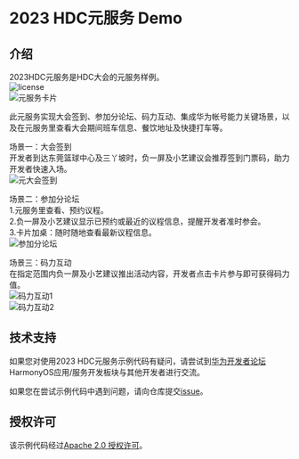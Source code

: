 # 2023 HDC元服务 Demo

## 介绍

2023HDC元服务是HDC大会的元服务样例。  
![license](https://img.shields.io/badge/license-Apache--2.0-green)  
![元服务卡片](https://github.com/AppGalleryConnect/agc-HarmonyOS-demos/tree/master/huawei_HDC2023/image/readme1.png)

此元服务实现大会签到、参加分论坛、码力互动、集成华为帐号能力关键场景，以及在元服务里查看大会期间班车信息、餐饮地址及快捷打车等。


场景一：大会签到  
开发者到达东莞篮球中心及三丫坡时，负一屏及小艺建议会推荐签到门票码，助力开发者快速入场。  
![元大会签到](https://github.com/AppGalleryConnect/agc-HarmonyOS-demos/tree/master/huawei_HDC2023/image/readme2.png)

场景二：参加分论坛  
1.元服务里查看、预约议程。  
2.负一屏及小艺建议显示已预约或最近的议程信息，提醒开发者准时参会。  
3.卡片加桌：随时随地查看最新议程信息。  
![参加分论坛](https://github.com/AppGalleryConnect/agc-HarmonyOS-demos/tree/master/huawei_HDC2023/image/readme3.png)

场景三：码力互动  
在指定范围内负一屏及小艺建议推出活动内容，开发者点击卡片参与即可获得码力值。    
![码力互动1](https://github.com/AppGalleryConnect/agc-HarmonyOS-demos/tree/master/huawei_HDC2023/image/readme3.png)  
![码力互动2](https://github.com/AppGalleryConnect/agc-HarmonyOS-demos/tree/master/huawei_HDC2023/image/readme3.png)


## 技术支持

如果您对使用2023 HDC元服务示例代码有疑问，请尝试到[华为开发者论坛](https://developer.huawei.com/consumer/cn/forum/block/application) HarmonyOS应用/服务开发板块与其他开发者进行交流。

如果您在尝试示例代码中遇到问题，请向仓库提交[issue](https://github.com/AppGalleryConnect/agc-HarmonyOS-demos/issues)。

## 授权许可

该示例代码经过[Apache 2.0 授权许可](http://www.apache.org/licenses/LICENSE-2.0)。
